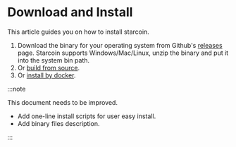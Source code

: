 # Download and Install

This article guides you on how to install starcoin.

1. Download the binary for your operating system from Github's [releases](https://github.com/starcoinorg/starcoin/releases) page. Starcoin supports Windows/Mac/Linux, unzip the binary and put it into the system bin path.
2. Or [build from source](./build).
3. Or [install by docker](./install-by-docker).


:::note

This document needs to be improved.

* Add one-line install scripts for user easy install.
* Add binary files description.

:::
